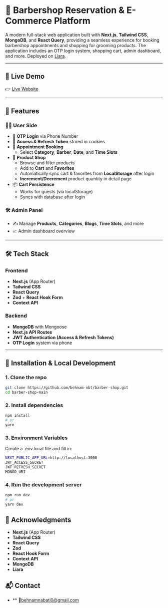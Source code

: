 # 💈 Barbershop Reservation & E-Commerce Platform

A modern full-stack web application built with **Next.js**, **Tailwind CSS**, **MongoDB**, and **React Query**, providing a seamless experience for booking barbershop appointments and shopping for grooming products. The application includes an OTP login system, shopping cart, admin dashboard, and more. Deployed on [Liara](https://liara.ir).

---

## 🚀 Live Demo

👉 [Live Website](https://barber-shop.liara.run)

---

## 📌 Features

### 🧑‍💼 User Side
- 🔐 **OTP Login** via Phone Number
- 🍪 **Access & Refresh Token** stored in cookies
- 📅 **Appointment Booking**
  - Select **Category**, **Barber**, **Date**, and **Time Slots**
- 🛒 **Product Shop**
  - Browse and filter products
  - Add to **Cart** and **Favorites**
  - Automatically sync cart & favorites from **LocalStorage** after login
  - **Increment/Decrement** product quantity in detail page
- 📦 **Cart Persistence**
  - Works for guests (via localStorage)
  - Syncs with database after login

### 🛠️ Admin Panel
- ✍️ Manage **Products**, **Categories**, **Blogs**, **Time Slots**, and more
- 📈 Admin dashboard overview

---

## 🛠 Tech Stack

### Frontend
- **Next.js** (App Router)
- **Tailwind CSS**
- **React Query**
- **Zod** + **React Hook Form**
- **Context API**

### Backend
- **MongoDB** with Mongoose
- **Next.js API Routes**
- **JWT Authentication (Access & Refresh Tokens)**
- **OTP Login** system via phone



---

## 🧪 Installation & Local Development

### 1. Clone the repo
```bash
git clone https://github.com/behnam-nbt/barber-shop.git
cd barber-shop-main
```

### 2. Install dependencies
```bash
npm install
# or
yarn
```
### 3. Environment Variables
Create a .env.local file and fill in:

```bash
NEXT_PUBLIC_APP_URL=http://localhost:3000
JWT_ACCESS_SECRET
JWT_REFRESH_SECRET
MONGO_URI
```

### 4. Run the development server
```bash
npm run dev
# or
yarn dev
```
## 🙏 Acknowledgments
- **Next.js** (App Router)
- **Tailwind CSS**
- **React Query**
- **Zod**
- **React Hook Form**
- **Context API**
- **MongoDB**
- **Liara**

## 📬 Contact
- ** 📧behnamnabati0@gmail.com
